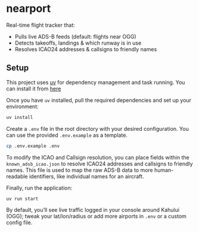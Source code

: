 # nearport

Real-time flight tracker that:

- Pulls live ADS-B feeds (default: flights near OGG)
- Detects takeoffs, landings & which runway is in use
- Resolves ICAO24 addresses & callsigns to friendly names

## Setup

This project uses [uv](https://github.com/astral-sh/uv) for dependency management and task running. You can install it from [here](https://docs.astral.sh/uv/getting-started/installation/#installing-uv)

Once you have `uv` installed, pull the required dependencies and set up your environment:

```bash
uv install
```

Create a `.env` file in the root directory with your desired configuration. You can use the provided `.env.example` as a template.

```bash
cp .env.example .env
```

To modify the ICAO and Callsign resolution, you can place fields within the `known_adsb_icao.json` to resolve ICAO24 addresses and callsigns to friendly names. This file is used to map the raw ADS-B data to more human-readable identifiers, like individual names for an aircraft.


Finally, run the application:

```bash
uv run start
```

By default, you’ll see live traffic logged in your console around Kahului (OGG); tweak your lat/lon/radius or add more airports in `.env` or a custom config file.
